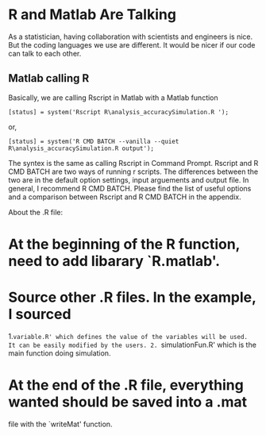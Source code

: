 R and Matlab Are Talking
=================================

As a statistician, having collaboration with scientists and engineers is nice.  
But the coding languages we use are different.  It would be nicer if our code can talk to 
each other. 

Matlab calling R
------------------
Basically, we are calling Rscript in Matlab with a Matlab function 
```
[status] = system('Rscript R\analysis_accuracySimulation.R ');
```
or, 
```
[status] = system('R CMD BATCH --vanilla --quiet R\analysis_accuracySimulation.R output');
```
The syntex is the same as calling Rscript in Command Prompt. Rscript and R CMD
BATCH are two ways of running r scripts.  The differences between the two are in
the default option settings, input arguements and output file.  In general, I
recommend R CMD BATCH.  Please find the list of useful options and a comparison
between Rscript and R CMD BATCH in the appendix. 

About the .R file:
# At the beginning of the R function, need to add libarary `R.matlab'.
# Source other .R files.  In the example, I sourced 
  1.`variable.R' which defines the value of the variables will be used.  It
  can be easily modified by the users.
  2. `simulationFun.R' which is the main function doing simulation.
# At the end of the .R file, everything wanted should be saved into a .mat
  file with the `writeMat' function. 

